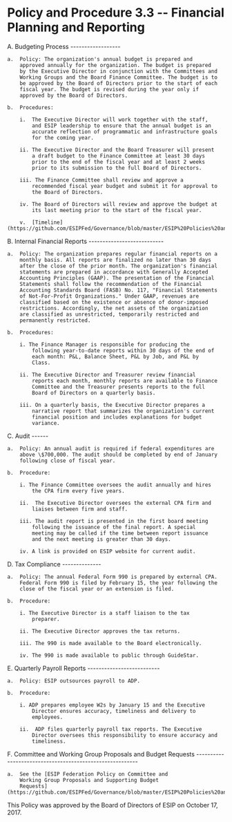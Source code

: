 **Policy and Procedure 3.3 -- Financial Planning and Reporting**
================================================================

A.  Budgeting Process 
    ------------------

    a.  Policy: The organization's annual budget is prepared and
        approved annually for the organization. The budget is prepared
        by the Executive Director in conjunction with the Committees and
        Working Groups and the Board Finance Committee. The budget is to
        be approved by the Board of Directors prior to the start of each
        fiscal year. The budget is revised during the year only if
        approved by the Board of Directors.

    b.  Procedures:

        i.  The Executive Director will work together with the staff,
            and ESIP leadership to ensure that the annual budget is an
            accurate reflection of programmatic and infrastructure goals
            for the coming year.

        ii. The Executive Director and the Board Treasurer will present
            a draft budget to the Finance Committee at least 30 days
            prior to the end of the fiscal year and at least 2 weeks
            prior to its submission to the full Board of Directors.

        iii. The Finance Committee shall review and approve a
            recommended fiscal year budget and submit it for approval to
            the Board of Directors.

        iv. The Board of Directors will review and approve the budget at
            its last meeting prior to the start of the fiscal year.

        v.  [Timeline](https://github.com/ESIPFed/Governance/blob/master/ESIP%20Policies%20and%20Procedures/3.0%20Business%20and%20Finance/ESIP%20P%26P%203.3A%20FiCom%20annual%20budget%20cycle.md)

B.  Internal Financial Reports 
    ---------------------------

    a.  Policy: The organization prepares regular financial reports on a
        monthly basis. All reports are finalized no later than 30 days
        after the close of the prior month. The organization's financial
        statements are prepared in accordance with Generally Accepted
        Accounting Principles (GAAP). The presentation of the Financial
        Statements shall follow the recommendation of the Financial
        Accounting Standards Board (FASB) No. 117, "Financial Statements
        of Not-For-Profit Organizations." Under GAAP, revenues are
        classified based on the existence or absence of donor-imposed
        restrictions. Accordingly, the net assets of the organization
        are classified as unrestricted, temporarily restricted and
        permanently restricted.

    b.  Procedures:

        i. The Finance Manager is responsible for producing the
            following year-to-date reports within 30 days of the end of
            each month: P&L, Balance Sheet, P&L by Job, and P&L by
            Class.

        ii. The Executive Director and Treasurer review financial
            reports each month, monthly reports are available to Finance
            Committee and the Treasurer presents reports to the full
            Board of Directors on a quarterly basis.

        iii. On a quarterly basis, the Executive Director prepares a
            narrative report that summarizes the organization's current
            financial position and includes explanations for budget
            variance.

C.  Audit 
    ------

    a.  Policy: An annual audit is required if federal expenditures are
        above \$700,000. The audit should be completed by end of January
        following close of fiscal year.

    b.  Procedure:

        i. The Finance Committee oversees the audit annually and hires
            the CPA firm every five years.

        ii.  The Executive Director oversees the external CPA firm and
            liaises between firm and staff.

        iii. The audit report is presented in the first board meeting
            following the issuance of the final report. A special
            meeting may be called if the time between report issuance
            and the next meeting is greater than 30 days.

        iv. A link is provided on ESIP website for current audit.

D.  Tax Compliance
    --------------

    a.  Policy: The annual Federal Form 990 is prepared by external CPA.
        Federal Form 990 is filed by February 15, the year following the
        close of the fiscal year or an extension is filed.

    b.  Procedure:

        i. The Executive Director is a staff liaison to the tax
            preparer.

        ii. The Executive Director approves the tax returns.

        iii. The 990 is made available to the Board electronically.

        iv. The 990 is made available to public through GuideStar.

E.  Quarterly Payroll Reports 
    --------------------------

    a.  Policy: ESIP outsources payroll to ADP.

    b.  Procedure:

        i. ADP prepares employee W2s by January 15 and the Executive
            Director ensures accuracy, timeliness and delivery to
            employees.

        ii.  ADP files quarterly payroll tax reports. The Executive
            Director oversees this responsibility to ensure accuracy and
            timeliness.

F.  Committee and Working Group Proposals and Budget Requests
    ---------------------------------------------------------

    a.  See the [ESIP Federation Policy on Committee and
        Working Group Proposals and Supporting Budget
        Requests](https://github.com/ESIPFed/Governance/blob/master/ESIP%20Policies%20and%20Procedures/3.0%20Business%20and%20Finance/ESIP%20P%26P%203.3F%20Federation%20Committee%20Budget%20Request%20Policy.md)

This Policy was approved by the Board of Directors of ESIP on October
17, 2017.

####
